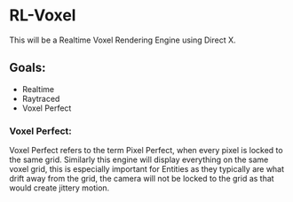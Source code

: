 # RL-Voxel

This will be a Realtime Voxel Rendering Engine using Direct X. 


## Goals:

- Realtime
- Raytraced
- Voxel Perfect


### Voxel Perfect:

Voxel Perfect refers to the term Pixel Perfect, when every pixel is locked to the same grid. Similarly this engine will display everything on the same voxel grid, this is especially important for Entities as they typically are what drift away from the grid, the camera will not be locked to the grid as that would create jittery motion.
